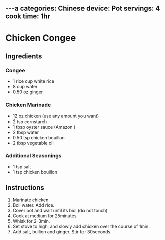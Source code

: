 ---a
categories: Chinese
device: Pot
servings: 4
cook time: 1hr
---

# Chicken Congee

## Ingredients

### Congee

- 1 rice cup white rice
- 8 cup water
- 0.50 oz ginger

### Chicken Marinade

- 12 oz chicken (use any amount you want)
- 2 tsp cornstarch
- 1 tbsp oyster sauce (Amazon​ )
- 2 tbsp water
- 0.50 tsp chicken bouillon
- 2 tbsp vegetable oil

### Additional Seasonings

- 1 tsp salt
- 1 tsp chicken bouillon

## Instructions

1. Marinate chicken
2. Boil water. Add rice.
3. Cover pot and wait until its biol (do not touch)
4. Cook at medium for 25minutes
5. Whisk for 2-3min.
6. Set stove to high, and slowly add chicken over the course of 1min.
7. Add salt, bullion and ginger. Stir for 30seconds.
